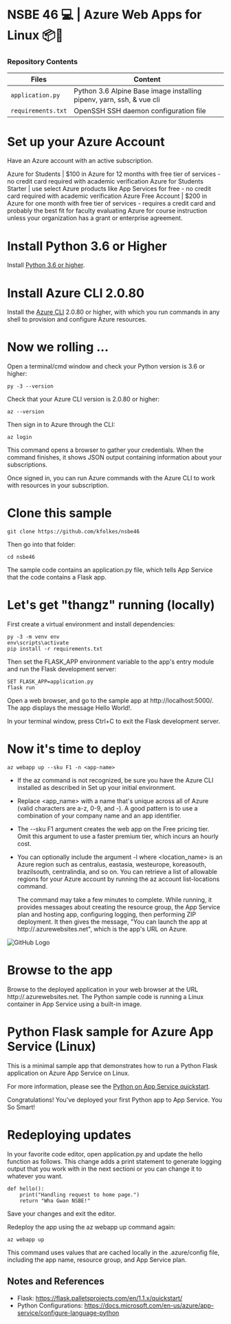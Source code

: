 # NSBE 46 💻 | Azure Web Apps for Linux 📦💙 

### Repository Contents 

| Files             |  Content                                   |
|----------------------|--------------------------------------------|
| `application.py`          | Python 3.6 Alpine Base image installing pipenv, yarn, ssh, & vue cli             |
| `requirements.txt`       | OpenSSH SSH daemon configuration file                       |


# Set up your Azure Account 
Have an Azure account with an active subscription.

Azure for Students | $100 in Azure for 12 months with free tier of services - no credit card required with academic verification
Azure for Students Starter | use select Azure products like App Services for free - no credit card required with academic verification
Azure Free Account | $200 in Azure for one month with free tier of services - requires a credit card and probably the best fit for faculty evaluating Azure for course instruction unless your organization has a grant or enterprise agreement.

# Install Python 3.6 or Higher

Install [Python 3.6 or higher](https://www.python.org/downloads/).

# Install Azure CLI 2.0.80 

Install the [Azure CLI](https://docs.microsoft.com/en-us/cli/azure/install-azure-cli) 2.0.80 or higher, with which you run commands in any shell to provision and configure Azure resources.


# Now we rolling ... 

Open a terminal/cmd window and check your Python version is 3.6 or higher:

```
py -3 --version
```

Check that your Azure CLI version is 2.0.80 or higher:

```
az --version
```

Then sign in to Azure through the CLI:

```
az login
```

This command opens a browser to gather your credentials. When the command finishes, it shows JSON output containing information about your subscriptions.

Once signed in, you can run Azure commands with the Azure CLI to work with resources in your subscription.

# Clone this sample 

```
git clone https://github.com/kfolkes/nsbe46
```
Then go into that folder:

```
cd nsbe46
```

The sample code contains an application.py file, which tells App Service that the code contains a Flask app.


# Let's get "thangz" running (locally)

First create a virtual environment and install dependencies:
```
py -3 -m venv env
env\scripts\activate
pip install -r requirements.txt
```

Then set the FLASK_APP environment variable to the app's entry module and run the Flask development server:
```
SET FLASK_APP=application.py
flask run

```

Open a web browser, and go to the sample app at http://localhost:5000/. The app displays the message Hello World!.

In your terminal window, press Ctrl+C to exit the Flask development server.

# Now it's time to deploy 
```
az webapp up --sku F1 -n <app-name>

```
- If the az command is not recognized, be sure you have the Azure CLI installed as described in Set up your initial environment.
- Replace <app_name> with a name that's unique across all of Azure (valid characters are a-z, 0-9, and -). A good pattern is to use a combination of your company name and an app identifier.
- The --sku F1 argument creates the web app on the Free pricing tier. Omit this argument to use a faster premium tier, which incurs an hourly cost.
- You can optionally include the argument -l <location-name> where <location_name> is an Azure region such as centralus, eastasia, westeurope, koreasouth, brazilsouth, centralindia, and so on. You can retrieve a list of allowable regions for your Azure account by running the az account list-locations command.
  
  
  The command may take a few minutes to complete. While running, it provides messages about creating the resource group, the App Service plan and hosting app, configuring logging, then performing ZIP deployment. It then gives the message, "You can launch the app at http://<app-name>.azurewebsites.net", which is the app's URL on Azure.
  
![GitHub Logo](/images/deployedapp.png)


# Browse to the app
Browse to the deployed application in your web browser at the URL http://<app-name>.azurewebsites.net.
The Python sample code is running a Linux container in App Service using a built-in image.

# Python Flask sample for Azure App Service (Linux)

This is a minimal sample app that demonstrates how to run a Python Flask application on Azure App Service on Linux.

For more information, please see the [Python on App Service quickstart](https://docs.microsoft.com/azure/app-service/containers/quickstart-python).

Congratulations! You've deployed your first Python app to App Service. You So Smart!

# Redeploying updates

In your favorite code editor, open application.py and update the hello function as follows. This change adds a print statement to generate logging output that you work with in the next sectioni or you can change it to whatever you want. 


```
def hello():
    print("Handling request to home page.")
    return "Wha Gwan NSBE!"

```
Save your changes and exit the editor.

Redeploy the app using the az webapp up command again:

```
az webapp up

```

This command uses values that are cached locally in the .azure/config file, including the app name, resource group, and App Service plan.



## Notes and References 
 - Flask: https://flask.palletsprojects.com/en/1.1.x/quickstart/
 - Python Configurations: https://docs.microsoft.com/en-us/azure/app-service/configure-language-python
 
 
